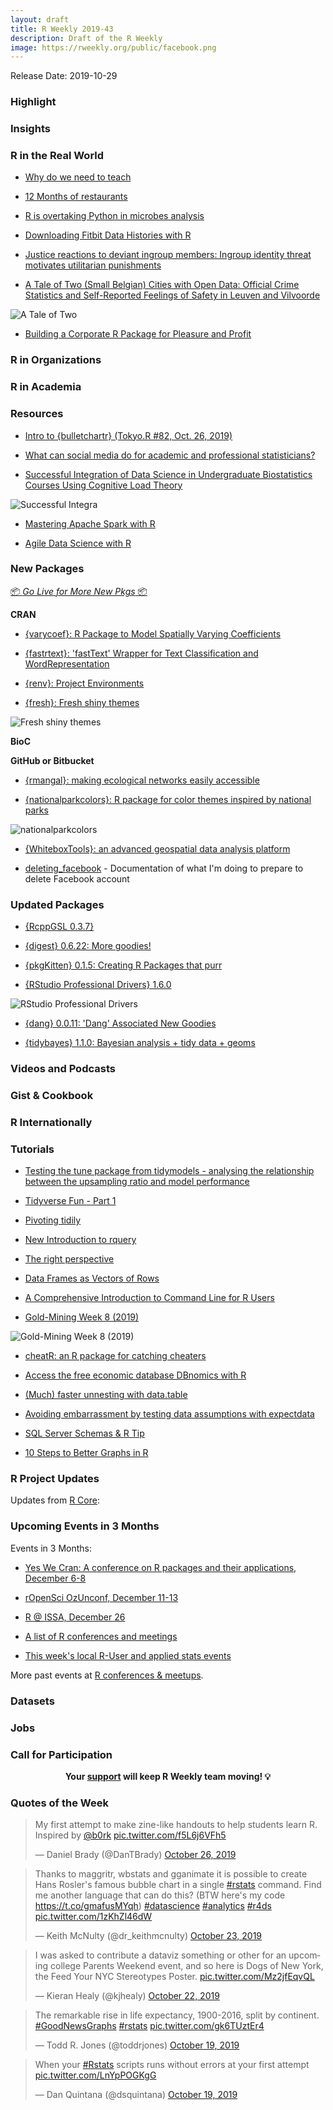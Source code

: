 ```yaml
---
layout: draft
title: R Weekly 2019-43
description: Draft of the R Weekly
image: https://rweekly.org/public/facebook.png
---
```


Release Date: 2019-10-29

###  Highlight



### Insights




### R in the Real World

+ [Why do we need to teach](https://aebou.rbind.io/posts/2019/10/why-do-we-need-to-teach/)

+ [12 Months of restaurants](https://jechave.com/post/12-months-of-restaurants/)

+ [R is overtaking Python in microbes analysis](https://aebou.rbind.io/posts/2019/10/r-is-overtaking-python-in-microbes-analysis/)

+ [Downloading Fitbit Data Histories with R](https://methodmatters.github.io/downloading-fitbit-data-histories-with-r/)

+ [Justice reactions to deviant ingroup members: Ingroup identity threat motivates utilitarian punishments](https://socialpsychologyproject749274586.wordpress.com/)

+ [A Tale of Two (Small Belgian) Cities with Open Data: Official Crime Statistics and Self-Reported Feelings of Safety in Leuven and Vilvoorde](https://methodmatters.github.io/a-tale-of-two-small-belgian-cities-with/)

![A Tale of Two ](https://raw.githubusercontent.com/rweekly/image/master/2019/tale-of.png)

+ [Building a Corporate R Package for Pleasure and Profit](https://technistema.com/posts/building-a-corporate-r-package-for-pleasure-and-profit/)

###  R in Organizations



###  R in Academia



###  Resources

+ [Intro to {bulletchartr} (Tokyo.R #82, Oct. 26, 2019)](http://rpubs.com/Ryo-N7/bulletchartr-tokyor82)

+ [What can social media do for academic and professional statisticians?](https://emitanaka.org/slides/ISIWSC2019/#1)

+ [Successful Integration of Data Science in Undergraduate Biostatistics Courses Using Cognitive Load Theory](https://www.lifescied.org/doi/full/10.1187/cbe.19-02-0041)

![Successful Integra](https://raw.githubusercontent.com/rweekly/image/master/2019/cbe.19.png)

+ [Mastering Apache Spark with R](https://therinspark.com/intro.html)

+ [Agile Data Science with R](https://edwinth.github.io/ADSwR/)

###  New Packages

<p class="added-hostname"><a href="https://rweekly.org/live" target="_blank" class="externalLink">📦 <i>Go Live for More New Pkgs</i> 📦</a></p>

**CRAN**


+ [{varycoef}: R Package to Model Spatially Varying Coefficients](http://user.math.uzh.ch/dambon/blogs/varycoef_release.html)

+ [{fastrtext}: 'fastText' Wrapper for Text Classification and WordRepresentation](https://cran.r-project.org/package=fastrtext)

+ [{renv}: Project Environments](https://cran.r-project.org/package=renv)

+ [{fresh}: Fresh shiny themes](https://github.com/dreamRs/fresh)

![Fresh shiny themes](https://raw.githubusercontent.com/dreamRs/fresh/master/man/figures/shinydashboard-custom.png)


**BioC**



**GitHub or Bitbucket**

+ [{rmangal}: making ecological networks easily accessible](https://ropensci.org/blog/2019/10/21/rmangal/)

+ [{nationalparkcolors}: R package for color themes inspired by national parks](https://github.com/katiejolly/nationalparkcolors)

![nationalparkcolors](https://raw.githubusercontent.com/katiejolly/nationalparkcolors/master/man/figures/README-unnamed-chunk-6-1.png)

+ [{WhiteboxTools}: an advanced geospatial data analysis platform ](https://giswqs.github.io/whitebox-frontends/)

+ [deleting_facebook](https://github.com/AmeliaMN/deleting_facebook) - Documentation of what I'm doing to prepare to delete Facebook account

### Updated Packages

+ [{RcppGSL 0.3.7}](http://dirk.eddelbuettel.com/blog/2019/10/20#rcppgsl_0.3.7)

+ [{digest} 0.6.22: More goodies!](http://dirk.eddelbuettel.com/blog/2019/10/21#digest_0.6.22)

+ [{pkgKitten} 0.1.5: Creating R Packages that purr](http://dirk.eddelbuettel.com/blog/2019/10/22#pkgKitten_0.1.5)

+ [{RStudio Professional Drivers} 1.6.0](https://blog.rstudio.com/2019/10/24/pro-drivers-1-6-0-release/)

![RStudio Professional Drivers](https://raw.githubusercontent.com/rweekly/image/master/2019/odbc-data-connectors-white.png)

+ [{dang} 0.0.11: 'Dang' Associated New Goodies](http://dirk.eddelbuettel.com/blog/2019/10/24#dang_0.0.11)

+ [{tidybayes} 1.1.0: Bayesian analysis + tidy data + geoms](https://github.com/mjskay/tidybayes)

###  Videos and Podcasts



### Gist & Cookbook



### R Internationally



###  Tutorials

+ [Testing the tune package from tidymodels - analysing the relationship between the upsampling ratio and model performance](https://konradsemsch.netlify.com/2019/10/testing-the-tune-package-from-tidymodels-analysing-the-relationship-between-the-upsampling-ratio-and-model-performance/)

+ [Tidyverse Fun - Part 1](https://www.shamindras.com/posts/2019-07-15-shrotriya2019tidyfunpt1/)

+ [Pivoting tidily](https://www.fromthebottomoftheheap.net/2019/10/25/pivoting-tidily/)

+ [New Introduction to rquery](http://www.win-vector.com/blog/2019/10/new-introduction-to-rquery/)

+ [The right perspective](https://ozagordi.rbind.io/post/2019/10/27/the-rigth-perspective/)

+ [Data Frames as Vectors of Rows](https://blog.davisvaughan.com/2019/10/16/data-frames-as-vectors-of-rows/)

+ [A Comprehensive Introduction to Command Line for R Users](https://blog.rsquaredacademy.com/command-line-basics-for-r-users/)

+ [Gold-Mining Week 8 (2019)](https://fantasyfootballanalytics.net/2019/10/gold-mining-week-8-2019.html)

![Gold-Mining Week 8 (2019)](https://raw.githubusercontent.com/rweekly/image/master/2019/gold-mine.png)

+ [cheatR: an R package for catching cheaters](https://shouldbewriting.netlify.com/posts/2018-07-29-cheatr/)

+ [Access the free economic database DBnomics with R](https://macro.cepremap.fr/article/2019-10/rdbnomics-tutorial/)

+ [(Much) faster unnesting with data.table](https://www.johannesbgruber.eu/post/a-faster-unnest/)

+ [Avoiding embarrassment by testing data assumptions with expectdata](https://dgarmat.github.io/Testing-Data-Assumptions-With-Expectdata/)

+ [SQL Server Schemas & R Tip](https://roh.engineering/post/sql-server-r-tip/)

+ [10 Steps to Better Graphs in R](https://michaeltoth.me/10-steps-to-better-graphs-in-r.html)

<!--<div class="post-more-begin></div><div class="post-more-end"></div>-->

###  R Project Updates

Updates from [R Core](http://developer.r-project.org/blosxom.cgi/R-devel/NEWS):


###  Upcoming Events in 3 Months

Events in 3 Months:

+ [Yes We Cran: A conference on R packages and their applications, December 6-8](https://www.thinksisu.org/event/yeswecran/)

+ [rOpenSci OzUnconf, December 11-13](https://ozunconf19.ropensci.org/)

+ [R @ ISSA, December 26](https://r-iisa2019.rbind.io/)

+ [A list of R conferences and meetings](https://jumpingrivers.github.io/meetingsR/events.html)

+ [This week's local R-User and applied stats events](https://community.rstudio.com/c/irl)


More past events at [R conferences & meetups](https://conf.rweekly.org).


### Datasets

### Jobs




###  Call for Participation


<p class="hide-support added-hostname support-rweekly" style="text-align: center;font-weight: bold;">Your <a class="non-visited externalLink" href="https://www.patreon.com/rweekly" onclick="pas(this)">support</a> will keep R Weekly team moving! 💡</p>

###  Quotes of the Week

<blockquote class="twitter-tweet"><p lang="en" dir="ltr">My first attempt to make zine-like handouts to help students learn R. Inspired by <a href="https://twitter.com/b0rk?ref_src=twsrc%5Etfw">@b0rk</a> <a href="https://t.co/f5L6j6VFh5">pic.twitter.com/f5L6j6VFh5</a></p>&mdash; Daniel Brady (@DanTBrady) <a href="https://twitter.com/DanTBrady/status/1188122032409665536?ref_src=twsrc%5Etfw">October 26, 2019</a></blockquote> <script async src="https://platform.twitter.com/widgets.js" charset="utf-8"></script>

<blockquote class="twitter-tweet"><p lang="en" dir="ltr">Thanks to maggritr, wbstats and gganimate it is possible to create Hans Rosler&#39;s famous bubble chart in a single <a href="https://twitter.com/hashtag/rstats?src=hash&amp;ref_src=twsrc%5Etfw">#rstats</a> command. Find me another language that can do this? (BTW here&#39;s my code <a href="https://t.co/gmafusMYqh">https://t.co/gmafusMYqh</a>) <a href="https://twitter.com/hashtag/datascience?src=hash&amp;ref_src=twsrc%5Etfw">#datascience</a> <a href="https://twitter.com/hashtag/analytics?src=hash&amp;ref_src=twsrc%5Etfw">#analytics</a> <a href="https://twitter.com/hashtag/r4ds?src=hash&amp;ref_src=twsrc%5Etfw">#r4ds</a> <a href="https://t.co/1zKhZl46dW">pic.twitter.com/1zKhZl46dW</a></p>&mdash; Keith McNulty (@dr_keithmcnulty) <a href="https://twitter.com/dr_keithmcnulty/status/1187149459588812800?ref_src=twsrc%5Etfw">October 23, 2019</a></blockquote>

<blockquote class="twitter-tweet"><p lang="en" dir="ltr">I was asked to contribute a dataviz something or other for an upcoming college Parents Weekend event, and so here is Dogs of New York, the Feed Your NYC Stereotypes Poster. <a href="https://t.co/Mz2jfEqvQL">pic.twitter.com/Mz2jfEqvQL</a></p>&mdash; Kieran Healy (@kjhealy) <a href="https://twitter.com/kjhealy/status/1186727986109792257?ref_src=twsrc%5Etfw">October 22, 2019</a></blockquote>

<blockquote class="twitter-tweet"><p lang="en" dir="ltr">The remarkable rise in life expectancy, 1900-2016, split by continent. <a href="https://twitter.com/hashtag/GoodNewsGraphs?src=hash&amp;ref_src=twsrc%5Etfw">#GoodNewsGraphs</a> <a href="https://twitter.com/hashtag/rstats?src=hash&amp;ref_src=twsrc%5Etfw">#rstats</a> <a href="https://t.co/gk6TUztEr4">pic.twitter.com/gk6TUztEr4</a></p>&mdash; Todd R. Jones (@toddrjones) <a href="https://twitter.com/toddrjones/status/1185652167232966656?ref_src=twsrc%5Etfw">October 19, 2019</a></blockquote>

<blockquote class="twitter-tweet"><p lang="en" dir="ltr">When your <a href="https://twitter.com/hashtag/Rstats?src=hash&amp;ref_src=twsrc%5Etfw">#Rstats</a> scripts runs without errors at your first attempt <a href="https://t.co/LnYpPOGKgG">pic.twitter.com/LnYpPOGKgG</a></p>&mdash; Dan Quintana (@dsquintana) <a href="https://twitter.com/dsquintana/status/1185669553185067008?ref_src=twsrc%5Etfw">October 19, 2019</a></blockquote>
